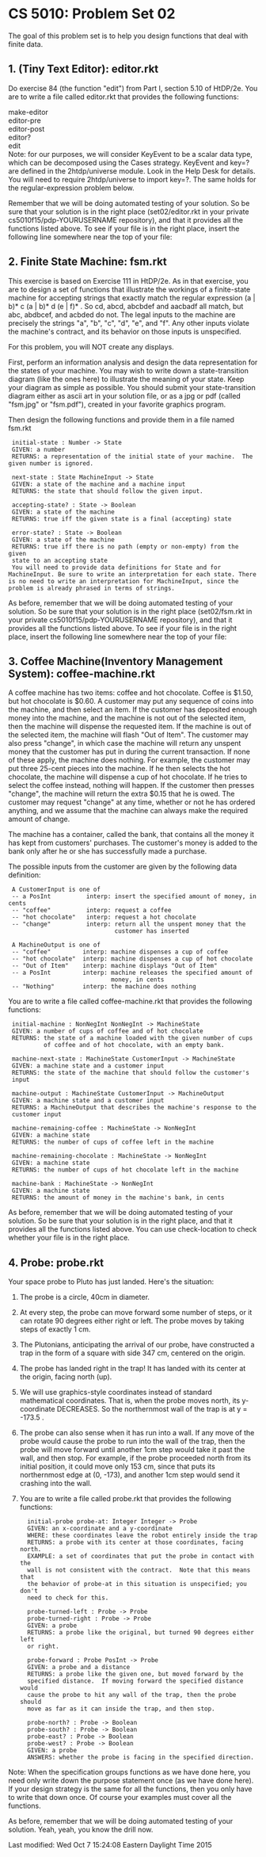 # CS 5010: Problem Set 02

The goal of this problem set is to help you design functions that deal with finite data.

## 1. (Tiny Text Editor): editor.rkt

Do exercise 84 (the function "edit") from Part I, section 5.10 of HtDP/2e.
You are to write a file called editor.rkt that provides the following functions:

make-editor   
editor-pre  
editor-post   
editor?    
edit  
Note: for our purposes, we will consider KeyEvent to be a scalar data type, which can be decomposed using the Cases strategy. KeyEvent and key=? are defined in the 2htdp/universe module. Look in the Help Desk for details. You will need to require 2htdp/universe to import key=?. The same holds for the regular-expression problem below.

Remember that we will be doing automated testing of your solution. So be sure that your solution is in the right place (set02/editor.rkt in your private cs5010f15/pdp-YOURUSERNAME repository), and that it provides all the functions listed above. To see if your file is in the right place, insert the following line somewhere near the top of your file:

## 2. Finite State Machine: fsm.rkt

This exercise is based on Exercise 111 in HtDP/2e. As in that exercise, you are to design a set of functions that illustrate the workings of a finite-state machine for accepting strings that exactly match the regular expression
(a | b)* c (a | b)* d (e | f)*
. So cd, abcd, abcbdef and aacbadf all match, but abc, abdbcef, and acbded do not.
The legal inputs to the machine are precisely the strings "a", "b", "c", "d", "e", and "f". Any other inputs violate the machine's contract, and its behavior on those inputs is unspecified.

For this problem, you will NOT create any displays.

First, perform an information analysis and design the data representation for the states of your machine. You may wish to write down a state-transition diagram (like the ones here) to illustrate the meaning of your state. Keep your diagram as simple as possible. You should submit your state-transition diagram either as ascii art in your solution file, or as a jpg or pdf (called "fsm.jpg" or "fsm.pdf"), created in your favorite graphics program.

Then design the following functions and provide them in a file named fsm.rkt

     initial-state : Number -> State  
     GIVEN: a number  
     RETURNS: a representation of the initial state of your machine.  The given number is ignored.  

     next-state : State MachineInput -> State  
     GIVEN: a state of the machine and a machine input  
     RETURNS: the state that should follow the given input.  

     accepting-state? : State -> Boolean  
     GIVEN: a state of the machine  
     RETURNS: true iff the given state is a final (accepting) state  

     error-state? : State -> Boolean  
     GIVEN: a state of the machine  
     RETURNS: true iff there is no path (empty or non-empty) from the given  
     state to an accepting state
     You will need to provide data definitions for State and for MachineInput. Be sure to write an interpretation for each state. There is no need to write an interpretation for MachineInput, since the problem is already phrased in terms of strings.

As before, remember that we will be doing automated testing of your solution. So be sure that your solution is in the right place (set02/fsm.rkt in your private cs5010f15/pdp-YOURUSERNAME repository), and that it provides all the functions listed above. To see if your file is in the right place, insert the following line somewhere near the top of your file:

## 3. Coffee Machine(Inventory Management System): coffee-machine.rkt  
A coffee machine has two items: coffee and hot chocolate. Coffee is $1.50, but hot chocolate is $0.60. A customer may put any sequence of coins into the machine, and then select an item. If the customer has deposited enough money into the machine, and the machine is not out of the selected item, then the machine will dispense the requested item. If the machine is out of the selected item, the machine will flash "Out of Item". The customer may also press "change", in which case the machine will return any unspent money that the customer has put in during the current transaction. If none of these apply, the machine does nothing.
For example, the customer may put three 25-cent pieces into the machine. If he then selects the hot chocolate, the machine will dispense a cup of hot chocolate. If he tries to select the coffee instead, nothing will happen. If the customer then presses "change", the machine will return the extra $0.15 that he is owed. The customer may request "change" at any time, whether or not he has ordered anything, and we assume that the machine can always make the required amount of change.

The machine has a container, called the bank, that contains all the money it has kept from customers' purchases. The customer's money is added to the bank only after he or she has successfully made a purchase.

The possible inputs from the customer are given by the following data definition:

     A CustomerInput is one of  
     -- a PosInt          interp: insert the specified amount of money, in cents  
     -- "coffee"          interp: request a coffee  
     -- "hot chocolate"   interp: request a hot chocolate  
     -- "change"          interp: return all the unspent money that the  
                                  customer has inserted  

     A MachineOutput is one of  
     -- "coffee"         interp: machine dispenses a cup of coffee  
     -- "hot chocolate"  interp: machine dispenses a cup of hot chocolate  
     -- "Out of Item"    interp: machine displays "Out of Item"  
     -- a PosInt         interp: machine releases the specified amount of
                                 money, in cents  
     -- "Nothing"        interp: the machine does nothing  
You are to write a file called coffee-machine.rkt that provides the following functions:  

     initial-machine : NonNegInt NonNegInt -> MachineState  
     GIVEN: a number of cups of coffee and of hot chocolate  
     RETURNS: the state of a machine loaded with the given number of cups  
              of coffee and of hot chocolate, with an empty bank.  

     machine-next-state : MachineState CustomerInput -> MachineState  
     GIVEN: a machine state and a customer input  
     RETURNS: the state of the machine that should follow the customer's  
     input  

     machine-output : MachineState CustomerInput -> MachineOutput  
     GIVEN: a machine state and a customer input  
     RETURNS: a MachineOutput that describes the machine's response to the  
     customer input  

     machine-remaining-coffee : MachineState -> NonNegInt  
     GIVEN: a machine state  
     RETURNS: the number of cups of coffee left in the machine  

     machine-remaining-chocolate : MachineState -> NonNegInt  
     GIVEN: a machine state  
     RETURNS: the number of cups of hot chocolate left in the machine  

     machine-bank : MachineState -> NonNegInt  
     GIVEN: a machine state  
     RETURNS: the amount of money in the machine's bank, in cents  

As before, remember that we will be doing automated testing of your solution. So be sure that your solution is in the right place, and that it provides all the functions listed above. You can use check-location to check whether your file is in the right place.  

## 4. Probe: probe.rkt
Your space probe to Pluto has just landed. Here's the situation:

1. The probe is a circle, 40cm in diameter.

2. At every step, the probe can move forward some number of steps, or it can rotate 90 degrees either right or left. The 
probe moves by taking steps of exactly 1 cm.

3. The Plutonians, anticipating the arrival of our probe, have constructed a trap in the form of a square with side 347 cm, centered on the origin.

4. The probe has landed right in the trap! It has landed with its center at the origin, facing north (up).

5. We will use graphics-style coordinates instead of standard mathematical coordinates. That is, when the probe moves north, its y-coordinate DECREASES. So the northernmost wall of the trap is at y = -173.5 .

6. The probe can also sense when it has run into a wall. If any move of the probe would cause the probe to run into the wall of the trap, then the probe will move forward until another 1cm step would take it past the wall, and then stop. For example, if the probe proceeded north from its initial position, it could move only 153 cm, since that puts its northernmost edge at (0, -173), and another 1cm step would send it crashing into the wall.

7. You are to write a file called probe.rkt that provides the following functions:


	     initial-probe probe-at: Integer Integer -> Probe  
	     GIVEN: an x-coordinate and a y-coordinate  
	     WHERE: these coordinates leave the robot entirely inside the trap  
	     RETURNS: a probe with its center at those coordinates, facing north.  
	     EXAMPLE: a set of coordinates that put the probe in contact with the  
	     wall is not consistent with the contract.  Note that this means that  
	     the behavior of probe-at in this situation is unspecified; you don't  
	     need to check for this.  
	
	     probe-turned-left : Probe -> Probe  
	     probe-turned-right : Probe -> Probe  
	     GIVEN: a probe  
	     RETURNS: a probe like the original, but turned 90 degrees either left  
	     or right.  
	
	     probe-forward : Probe PosInt -> Probe  
	     GIVEN: a probe and a distance  
	     RETURNS: a probe like the given one, but moved forward by the  
	     specified distance.  If moving forward the specified distance would  
	     cause the probe to hit any wall of the trap, then the probe should   
	     move as far as it can inside the trap, and then stop.  
	
	     probe-north? : Probe -> Boolean  
	     probe-south? : Probe -> Boolean  
	     probe-east? : Probe -> Boolean  
	     probe-west? : Probe -> Boolean  
	     GIVEN: a probe  
	     ANSWERS: whether the probe is facing in the specified direction.  

Note: When the specification groups functions as we have done here, you need only write down the purpose statement once (as we have done here). If your design strategy is the same for all the functions, then you only have to write that down once. Of course your examples must cover all the functions.  

As before, remember that we will be doing automated testing of your solution. Yeah, yeah, you know the drill now.

Last modified: Wed Oct 7 15:24:08 Eastern Daylight Time 2015
